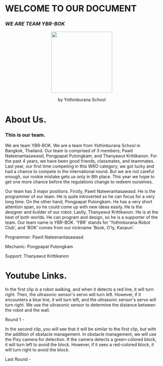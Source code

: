 # **WELCOME TO OUR DOCUMENT**
  
### ***WE ARE TEAM YBR-BOK***

<p align="center">
  <img src="https://ybrobot.club/image/YB%20Robot%20logo.png" width="200"/>
</p>
<p align="center">
 by Yothinburana School

# **About Us.**

### **This is our team.**




  We are team YBR-BOK. We are a team from Yothinburana School in Bangkok, Thailand. Our team is comprised of 3 members; Pawit Nateenantasawasd, Pongpapat Putongkam, and Thanyawut Krittikanon.
For the past 4 years, we have been good friends, classmates, and teammates. Last year, our first time competing in this WRO category, we got lucky and had a chance to compete in the international round. But we are not careful enough, our rookie mistake gets us only in 8th place. This year we hope to get one more chance before the regulations change to redeem ourselves.

  Our team has 3 major positions. Firstly, Pawit Nateenantasawasd. He  is the programmer of our team. He is quite introverted so he can focus for a very long time. On the other hand, Pongpapat Putongkam. He has a very short attention span, so he could come up with new ideas easily. He is the designer and builder of our robot. Lastly, Thanyawut Krittikanon. He is at the best of both worlds. He can program and design, so he is a supporter of the team. Our team name is YBR-BOK. 'YBR' stands for 'Yothinburana Robot Club', and 'BOK' comes from our nickname 'Book, O'ly, Kaopun'.

Programmer: Pawit Nateenantasawasd 

Mechanic: Pongpapat Putongkam 

Support: Thanyawut Krittikanon 



# **Youtube Links.**

In the first clip is a robot walking, and when it detects a red line, it will turn right. Then, the ultrasonic sensor's servo will turn left. However, if it encounters a blue line, it will turn left, and the ultrasonic sensor's servo will turn right. We use the ultrasonic sensor to determine the distance between the robot and the wall.

Round 1 - 

In the second clip, you will see that it will be similar to the first clip, but with the addition of obstacle management. In obstacle management, we will use the Pixy camera for detection. If the camera detects a green-colored block, it will turn left to avoid the block. However, if it sees a red-colored block, it will turn right to avoid the block.

Last Round - 
